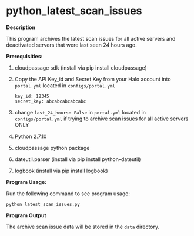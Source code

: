 # python_latest_scan_issues

<b> Description </b>

This program archives the latest scan issues for all active servers and deactivated servers that were last seen 24 hours ago.

<b> Prerequisities: </b>

1. cloudpassage sdk (install via pip install cloudpassage)

2. Copy the API Key_id and Secret Key from your Halo account into `portal.yml` located in `configs/portal.yml`

    ```
    key_id: 12345
    secret_key: abcabcabcabcabc
    ```
3. change `last_24_hours: False` in `portal.yml` located in `configs/portal.yml` if trying to archive scan issues for all active servers ONLY

3. Python 2.7.10

4. cloudpassage python package

5. dateutil.parser (install via pip install python-dateutil)

6. logbook (install via pip install logbook)

<b> Program Usage: </b>

Run the following command to see program usage:

```
python latest_scan_issues.py
```

<b> Program Output </b>

The archive scan issue data will be stored in the `data` directory.
